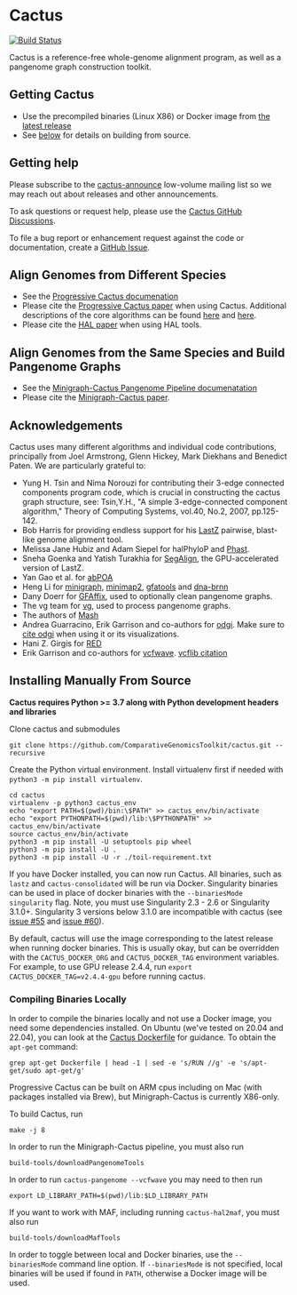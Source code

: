 # Cactus
[![Build Status](https://travis-ci.org/ComparativeGenomicsToolkit/cactus.svg?branch=master)](https://travis-ci.org/ComparativeGenomicsToolkit/cactus)

Cactus is a reference-free whole-genome alignment program, as well as a pangenome graph construction toolkit.  

## Getting Cactus

* Use the precompiled binaries (Linux X86) or Docker image from [the latest release](https://github.com/ComparativeGenomicsToolkit/cactus/releases)
* See [below](#installing-manually-from-source) for details on building from source. 

## Getting help

Please subscribe to the [cactus-announce](https://groups.google.com/d/forum/cactus-announce) low-volume mailing list so we may reach out about releases and other announcements.

To ask questions or request help, please use the [Cactus GitHub Discussions](https://github.com/ComparativeGenomicsToolkit/cactus/discussions).

To file a bug report or enhancement request against the code or documentation, create a [GitHub Issue](https://github.com/ComparativeGenomicsToolkit/cactus/issues).

## Align Genomes from Different Species

* See the [Progressive Cactus documenation](doc/progressive.md)
* Please cite the [Progressive Cactus paper](https://doi.org/10.1038/s41586-020-2871-y) when using Cactus.  Additional descriptions of the core algorithms can be found [here](https://doi.org/10.1101/gr.123356.111) and [here](https://doi.org/10.1089/cmb.2010.0252).
* Please cite the [HAL paper](https://doi.org/10.1093/bioinformatics/btt128) when using HAL tools. 

## Align Genomes from the Same Species and Build Pangenome Graphs 

* See the [Minigraph-Cactus Pangenome Pipeline documenatation](doc/pangenome.md)
* Please cite the [Minigraph-Cactus paper](https://doi.org/10.1038/s41587-023-01793-w).

## Acknowledgements

Cactus uses many different algorithms and individual code contributions, principally from Joel Armstrong, Glenn Hickey, Mark Diekhans and Benedict Paten. We are particularly grateful to:

- Yung H. Tsin and Nima Norouzi for contributing their 3-edge connected components program code, which is crucial in constructing the cactus graph structure, see: Tsin,Y.H., "A simple 3-edge-connected component algorithm," Theory of Computing Systems, vol.40, No.2, 2007, pp.125-142.
- Bob Harris for providing endless support for his [LastZ](https://github.com/lastz/lastz) pairwise, blast-like genome alignment tool.
- Melissa Jane Hubiz and Adam Siepel for halPhyloP and [Phast](http://compgen.cshl.edu/phast/).
- Sneha Goenka and Yatish Turakhia for [SegAlign](https://github.com/gsneha26/SegAlign), the GPU-accelerated version of LastZ.
- Yan Gao et al. for [abPOA](https://github.com/yangao07/abPOA)
- Heng Li for [minigraph](https://github.com/lh3/minigraph), [minimap2](https://github.com/lh3/minimap2), [gfatools](https://github.com/lh3/gfatools) and [dna-brnn](https://github.com/lh3/dna-rnn)
- Dany Doerr for [GFAffix](https://github.com/marschall-lab/GFAffix), used to optionally clean pangenome graphs.
- The vg team for [vg](https://github.com/vgteam/vg), used to process pangenome graphs.
- The authors of [Mash](https://github.com/marbl/Mash)
- Andrea Guarracino, Erik Garrison and co-authors for [odgi](https://github.com/pangenome/odgi). Make sure to [cite odgi](https://doi.org/10.1093/bioinformatics/btac308) when using it or its visualizations.
- Hani Z. Girgis for [RED](http://toolsmith.ens.utulsa.edu/)
- Erik Garrison and co-authors for [vcfwave](https://github.com/vcflib/vcflib/blob/master/doc/vcfwave.md). [vcflib citation](https://doi.org/10.1371/journal.pcbi.1009123)

## Installing Manually From Source

**Cactus requires Python >= 3.7 along with Python development headers and libraries**

Clone cactus and submodules
```
git clone https://github.com/ComparativeGenomicsToolkit/cactus.git --recursive
```

Create the Python virtual environment.  Install virtualenv first if needed with `python3 -m pip install virtualenv`.
```
cd cactus
virtualenv -p python3 cactus_env
echo "export PATH=$(pwd)/bin:\$PATH" >> cactus_env/bin/activate
echo "export PYTHONPATH=$(pwd)/lib:\$PYTHONPATH" >> cactus_env/bin/activate
source cactus_env/bin/activate
python3 -m pip install -U setuptools pip wheel
python3 -m pip install -U .
python3 -m pip install -U -r ./toil-requirement.txt
```

If you have Docker installed, you can now run Cactus.  All binaries, such as `lastz` and `cactus-consolidated` will be run via Docker.  Singularity binaries can be used in place of docker binaries with the `--binariesMode singularity` flag.  Note, you must use Singularity 2.3 - 2.6 or Singularity 3.1.0+. Singularity 3 versions below 3.1.0 are incompatible with cactus (see [issue #55](https://github.com/ComparativeGenomicsToolkit/cactus/issues/55) and [issue #60](https://github.com/ComparativeGenomicsToolkit/cactus/issues/60)).

By default, cactus will use the image corresponding to the latest release when running docker binaries. This is usually okay, but can be overridden with the `CACTUS_DOCKER_ORG` and `CACTUS_DOCKER_TAG` environment variables.  For example, to use GPU release 2.4.4, run `export CACTUS_DOCKER_TAG=v2.4.4-gpu` before running cactus.

### Compiling Binaries Locally
In order to compile the binaries locally and not use a Docker image, you need some dependencies installed.  On Ubuntu (we've tested on 20.04 and 22.04), you can look at the [Cactus Dockerfile](./Dockerfile) for guidance. To obtain the `apt-get` command:
```
grep apt-get Dockerfile | head -1 | sed -e 's/RUN //g' -e 's/apt-get/sudo apt-get/g'
```

Progressive Cactus can be built on ARM cpus including on Mac (with packages installed via Brew), but Minigraph-Cactus is currently X86-only.

To build Cactus, run
```
make -j 8
```
In order to run the Minigraph-Cactus pipeline, you must also run
```
build-tools/downloadPangenomeTools
```
In order to run `cactus-pangenome --vcfwave` you may need to then run
```
export LD_LIBRARY_PATH=$(pwd)/lib:$LD_LIBRARY_PATH
```

If you want to work with MAF, including running `cactus-hal2maf`, you must also run
```
build-tools/downloadMafTools
```

In order to toggle between local and Docker binaries, use the `--binariesMode` command line option. If `--binariesMode` is not specified, local binaries will be used if found in `PATH`, otherwise a Docker image will be used.

